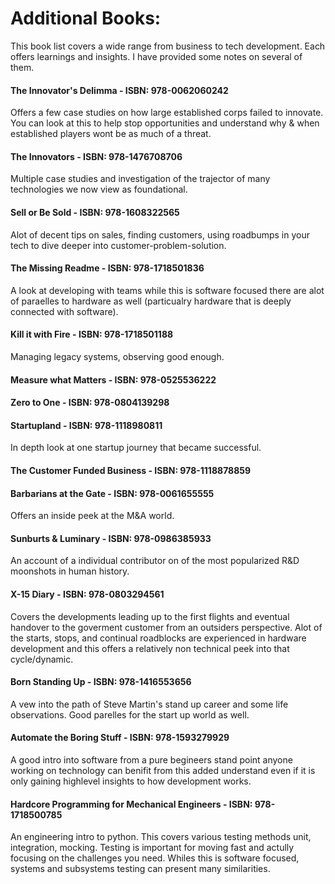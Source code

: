 # Additional Books:
This book list covers a wide range from business to tech development. Each offers learnings and insights. I have provided some notes on several of them. 

#### The Innovator's Delimma - ISBN: 978-0062060242
Offers a few case studies on how large established corps failed to innovate. You can look at this to help stop opportunities and understand why & when established players wont be as much of a threat. 

#### The Innovators - ISBN: 978-1476708706
Multiple case studies and investigation of the trajector of many technologies we now view as foundational. 
#### Sell or Be Sold - ISBN: 978-1608322565
Alot of decent tips on sales, finding customers, using roadbumps in your tech to dive deeper into customer-problem-solution. 
#### The Missing Readme - ISBN: 978-1718501836
A look at developing with teams while this is software focused there are alot of paraelles to hardware as well (particualry hardware that is deeply connected with software). 
#### Kill it with Fire - ISBN: 978-1718501188
Managing legacy systems, observing good enough. 
#### Measure what Matters - ISBN: 978-0525536222
#### Zero to One - ISBN: 978-0804139298
#### Startupland - ISBN: 978-1118980811
In depth look at one startup journey that became successful. 
#### The Customer Funded Business - ISBN: 978-1118878859
#### Barbarians at the Gate - ISBN: 978-0061655555
Offers an inside peek at the M&A world.
#### Sunburts & Luminary - ISBN: 978-0986385933
An account of a individual contributor on of the most popularized R&D moonshots in human history. 
#### X-15 Diary - ISBN: 978-0803294561
Covers the developments leading up to the first flights and eventual handover to the goverment customer from an outsiders perspective. Alot of the starts, stops, and continual roadblocks are experienced in hardware development and this offers a relatively non technical peek into that cycle/dynamic. 
#### Born Standing Up - ISBN: 978-1416553656
A vew into the path of Steve Martin's stand up career and some life observations. Good parelles for the start up world as well. 
#### Automate the Boring Stuff - ISBN: 978-1593279929
A good intro into software from a pure begineers stand point anyone working on technology can benifit from this added understand even if it is only gaining highlevel insights to how development works. 
#### Hardcore Programming for Mechanical Engineers - ISBN: 978-1718500785
An engineering intro to python. This covers various testing methods unit, integration, mocking. Testing is important for moving fast and actully focusing on the challenges you need. Whiles this is software focused, systems and subsystems testing can present many similarities.  

